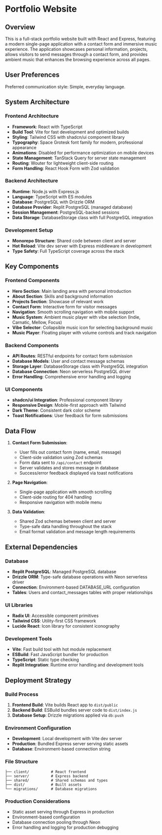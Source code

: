 # Portfolio Website

## Overview

This is a full-stack portfolio website built with React and Express, featuring a modern single-page application with a contact form and immersive music experience. The application showcases personal information, projects, allows visitors to send messages through a contact form, and provides ambient music that enhances the browsing experience across all pages.

## User Preferences

Preferred communication style: Simple, everyday language.

## System Architecture

### Frontend Architecture
- **Framework**: React with TypeScript
- **Build Tool**: Vite for fast development and optimized builds
- **Styling**: Tailwind CSS with shadcn/ui component library
- **Typography**: Space Grotesk font family for modern, professional appearance
- **Animations**: Disabled for performance optimization on mobile devices
- **State Management**: TanStack Query for server state management
- **Routing**: Wouter for lightweight client-side routing
- **Form Handling**: React Hook Form with Zod validation

### Backend Architecture
- **Runtime**: Node.js with Express.js
- **Language**: TypeScript with ES modules
- **Database**: PostgreSQL with Drizzle ORM
- **Database Provider**: Replit PostgreSQL (managed database)
- **Session Management**: PostgreSQL-backed sessions
- **Data Storage**: DatabaseStorage class with full PostgreSQL integration

### Development Setup
- **Monorepo Structure**: Shared code between client and server
- **Hot Reload**: Vite dev server with Express middleware in development
- **Type Safety**: Full TypeScript coverage across the stack

## Key Components

### Frontend Components
- **Hero Section**: Main landing area with personal introduction
- **About Section**: Skills and background information
- **Projects Section**: Showcase of relevant work
- **Contact Form**: Interactive form for visitor messages
- **Navigation**: Smooth scrolling navigation with mobile support
- **Music System**: Ambient music player with vibe selection (Indie, Carnatic, Mellow, Focus)
- **Vibe Selector**: Collapsible music icon for selecting background music
- **Music Player**: Floating player with volume controls and track navigation

### Backend Components
- **API Routes**: RESTful endpoints for contact form submission
- **Database Models**: User and contact message schemas
- **Storage Layer**: DatabaseStorage class with PostgreSQL integration
- **Database Connection**: Neon serverless PostgreSQL driver
- **Error Handling**: Comprehensive error handling and logging

### UI Components
- **shadcn/ui Integration**: Professional component library
- **Responsive Design**: Mobile-first approach with Tailwind
- **Dark Theme**: Consistent dark color scheme
- **Toast Notifications**: User feedback for form submissions

## Data Flow

1. **Contact Form Submission**:
   - User fills out contact form (name, email, message)
   - Client-side validation using Zod schemas
   - Form data sent to `/api/contact` endpoint
   - Server validates and stores message in database
   - Success/error feedback displayed via toast notifications

2. **Page Navigation**:
   - Single-page application with smooth scrolling
   - Client-side routing for 404 handling
   - Responsive navigation with mobile menu

3. **Data Validation**:
   - Shared Zod schemas between client and server
   - Type-safe data handling throughout the stack
   - Email format validation and message length requirements

## External Dependencies

### Database
- **Replit PostgreSQL**: Managed PostgreSQL database
- **Drizzle ORM**: Type-safe database operations with Neon serverless driver
- **Connection**: Environment-based DATABASE_URL configuration
- **Tables**: Users and contact_messages tables with proper relationships

### UI Libraries
- **Radix UI**: Accessible component primitives
- **Tailwind CSS**: Utility-first CSS framework
- **Lucide React**: Icon library for consistent iconography

### Development Tools
- **Vite**: Fast build tool with hot module replacement
- **ESBuild**: Fast JavaScript bundler for production
- **TypeScript**: Static type checking
- **Replit Integration**: Runtime error handling and development tools

## Deployment Strategy

### Build Process
1. **Frontend Build**: Vite builds React app to `dist/public`
2. **Backend Build**: ESBuild bundles server code to `dist/index.js`
3. **Database Setup**: Drizzle migrations applied via `db:push`

### Environment Configuration
- **Development**: Local development with Vite dev server
- **Production**: Bundled Express server serving static assets
- **Database**: Environment-based connection string

### File Structure
```
├── client/          # React frontend
├── server/          # Express backend
├── shared/          # Shared schemas and types
├── dist/            # Built assets
└── migrations/      # Database migrations
```

### Production Considerations
- Static asset serving through Express in production
- Environment-based configuration
- Database connection pooling through Neon
- Error handling and logging for production debugging